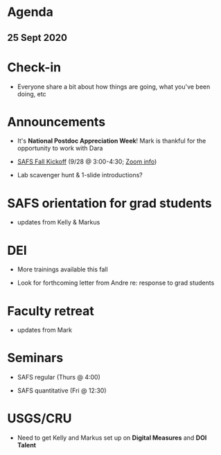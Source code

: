 # Agenda

## 25 Sept 2020


# Check-in

* Everyone share a bit about how things are going, what you've been doing, etc


# Announcements

* It's **National Postdoc Appreciation Week**! Mark is thankful for the opportunity to work with Dara

* [SAFS Fall Kickoff](https://www.youtube.com/watch?v=aodExBb_2yk) (9/28 @ 3:00-4:30; [Zoom info](https://washington.zoom.us/j/98923029213))

* Lab scavenger hunt & 1-slide introductions?


# SAFS orientation for grad students

* updates from Kelly & Markus


# DEI

* More trainings available this fall

* Look for forthcoming letter from Andre re: response to grad students


# Faculty retreat

* updates from Mark


# Seminars

* SAFS regular (Thurs @ 4:00)

* SAFS quantitative (Fri @ 12:30)


# USGS/CRU

* Need to get Kelly and Markus set up on **Digital Measures** and **DOI Talent**


